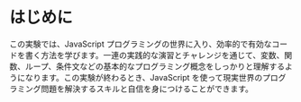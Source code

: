 # はじめに

この実験では、JavaScript プログラミングの世界に入り、効率的で有効なコードを書く方法を学びます。一連の実践的な演習とチャレンジを通じて、変数、関数、ループ、条件文などの基本的なプログラミング概念をしっかりと理解するようになります。この実験が終わるとき、JavaScript を使って現実世界のプログラミング問題を解決するスキルと自信を身につけることができます。
